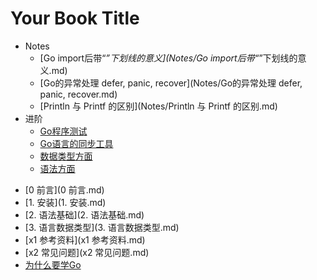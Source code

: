 # Your Book Title

- Notes
  * [Go import后带“_”下划线的意义](Notes/Go import后带“_”下划线的意义.md)
  * [Go的异常处理 defer, panic, recover](Notes/Go的异常处理 defer, panic, recover.md)
  * [Println 与 Printf 的区别](Notes/Println 与 Printf 的区别.md)
- 进阶
  * [Go程序测试](进阶/Go程序测试.md)
  * [Go语言的同步工具](进阶/Go语言的同步工具.md)
  * [数据类型方面](进阶/数据类型方面.md)
  * [语法方面](进阶/语法方面.md)
* [0 前言](0 前言.md)
* [1. 安装](1. 安装.md)
* [2. 语法基础](2. 语法基础.md)
* [3. 语言数据类型](3. 语言数据类型.md)
* [x1 参考资料](x1 参考资料.md)
* [x2 常见问题](x2 常见问题.md)
* [为什么要学Go](为什么要学Go.md)

